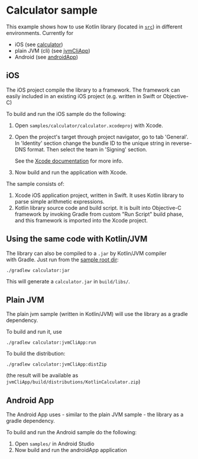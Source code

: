 # Calculator sample

This example shows how to use Kotlin library (located in [`src`](src/)) in different environments.
Currently for
* iOS (see [calculator](calculator/))
* plain JVM (cli) (see [jvmCliApp](jvmCliApp/))
* Android (see [androidApp](androidApp/))

## iOS
The iOS project compile the library to a framework. The framework can easily included in an existing iOS project (e.g. written in Swift or Objective-C)

To build and run the iOS sample do the following:

1.  Open `samples/calculator/calculator.xcodeproj` with Xcode.
2.  Open the project's target through project navigator, go to tab 'General'.
    In 'Identity' section change the bundle ID to the unique string in
    reverse-DNS format. Then select the team in 'Signing' section.
    
    See the
    [Xcode documentation](https://developer.apple.com/library/content/documentation/IDEs/Conceptual/AppDistributionGuide/ConfiguringYourApp/ConfiguringYourApp.html#//apple_ref/doc/uid/TP40012582-CH28-SW2)
    for more info.
3.  Now build and run the application with Xcode.

The sample consists of:

1.  Xcode iOS application project, written in Swift. It uses Kotlin library to
    parse simple arithmetic expressions.
2.  Kotlin library source code and build script. It is built into Objective-C
    framework by invoking Gradle from custom "Run Script" build phase, and this
    framework is imported into the Xcode project.
    
## Using the same code with Kotlin/JVM
The library can also be compiled to a `.jar` by Kotlin/JVM compiler with Gradle. 
Just run from the [sample root dir](../): 
```
./gradlew calculator:jar
```
This will generate a `calculator.jar` in `build/libs/`.
    
## Plain JVM
The plain jvm sample (written in Kotlin/JVM) will use the library as a gradle dependency.

To build and run it, use
```
./gradlew calculator:jvmCliApp:run
```

To build the distribution:
```
./gradlew calculator:jvmCliApp:distZip
```
(the result will be available as
`jvmCliApp/build/distributions/KotlinCalculator.zip`)

## Android App
The Android App uses - similar to the plain JVM sample - the library as a gradle dependency.

To build and run the Android sample do the following:

1.  Open `samples/` in Android Studio
2.  Now build and run the androidApp application 